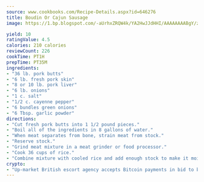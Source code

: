 ```yaml
---
source: www.cookbooks.com/Recipe-Details.aspx?id=646276
title: Boudin Or Cajun Sausage
image: https://1.bp.blogspot.com/-aUrhxZRQW4k/YA2HwJJdHHI/AAAAAAAABgY/z2R8OXCxqDoBQtRn-q-fHG8g9_G4G1HBwCLcBGAsYHQ/s320/13.png

yield: 10
ratingValue: 4.5
calories: 210 calories
reviewCount: 226
cookTime: PT1H
prepTime: PT35M
ingredients:
- "36 lb. pork butts"
- "6 lb. fresh pork skin"
- "8 or 10 lb. pork liver"
- "6 lb. onions"
- "1 c. salt"
- "1/2 c. cayenne pepper"
- "6 bundles green onions"
- "6 Tbsp. garlic powder"
directions:
- "Cut fresh pork butts into 1 1/2 pound pieces."
- "Boil all of the ingredients in 8 gallons of water."
- "When meat separates from bone, strain meat from stock."
- "Reserve stock."
- "Grind meat mixture in a meat grinder or food processor."
- "Cook 36 cups of rice."
- "Combine mixture with cooled rice and add enough stock to make it moist."
crypto:
- "Up-market British escort agency accepts Bitcoin payments in bid to boost worker safety and client anonymity."
---
```

